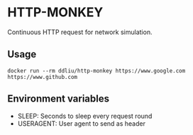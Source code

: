 # HTTP-MONKEY

Continuous HTTP request for network simulation.

## Usage

```
docker run --rm ddliu/http-monkey https://www.google.com https://www.github.com
```

## Environment variables

- SLEEP: Seconds to sleep every request round
- USERAGENT: User agent to send as header